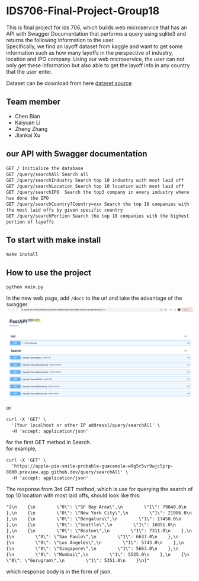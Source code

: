 # IDS706-Final-Project-Group18
This is final project for ids 706, which builds web microservice that has an API with Swagger Documentation that performs a query using sqlite3 and returns the following information to the user.<br>
Specifically, we find an layoff dataset from kaggle and want to get some information such as how many layoffs in the perspective of industry, location and IPO company. Using our web microservice, the user can not only get these information but also able to get the layoff info in any country that the user enter.

Dataset can be download from here [dataset source](https://www.kaggle.com/datasets/theakhilb/layoffs-data-2022)

## Team member
- Chen Bian<br>
- Kaiyuan Li<br>
- Zheng Zhang<br>
- Jiankai Xu<br>

## our API with Swagger documentation
```
GET / Initialize the database
GET /query/searchAll Search all
GET /query/searchIndustry Search top 10 industry with most laid off 
GET /query/searchLocation Search top 10 location with most laid off
GET /query/searchIPO  Search the top3 company in every industry where has done the IPO
GET /query/searchCountry?Country=xxx Search the top 10 companies with the most laid offs by given specific country 
GET /query/searchPortion Search the top 10 companies with the highest portion of layoffs
```

## To start with make install
```
make install
```

## How to use the project
```
python main.py
```

In the new web page, add `/docs` to the url and take the advantage of the swagger.
![docs](/home/picture/docs.png)

or 

```
curl -X 'GET' \
  '[Your localhost or other IP address]/query/searchAll' \
  -H 'accept: application/json'
```
for the first GET method in Search. </br>
for example,
```
curl -X 'GET' \
  'https://apple-pie-smile-probable-guacamole-w9g5r5vr9wjc5prp-8080.preview.app.github.dev/query/searchAll' \
  -H 'accept: application/json'
```

The response from 3rd GET method, which is use for querying the search of top 10 location with most laid offs, should look like this:
```
"[\n    {\n        \"0\": \"SF Bay Area\",\n        \"1\": 79840.0\n    },\n    {\n        \"0\": \"New York City\",\n        \"1\": 21986.0\n    },\n    {\n        \"0\": \"Bengaluru\",\n        \"1\": 17450.0\n    },\n    {\n        \"0\": \"Seattle\",\n        \"1\": 16051.0\n    },\n    {\n        \"0\": \"Boston\",\n        \"1\": 7311.0\n    },\n    {\n        \"0\": \"Sao Paulo\",\n        \"1\": 6637.0\n    },\n    {\n        \"0\": \"Los Angeles\",\n        \"1\": 5743.0\n    },\n    {\n        \"0\": \"Singapore\",\n        \"1\": 5663.0\n    },\n    {\n        \"0\": \"Mumbai\",\n        \"1\": 5525.0\n    },\n    {\n        \"0\": \"Gurugram\",\n        \"1\": 5351.0\n    }\n]"
```
which response body is in the form of json.
